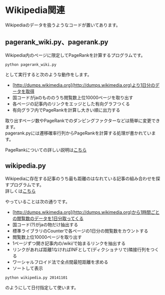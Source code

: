 Wikipedia関連
======================
Wikipediaのデータを扱うようなコードが置いてあります。  


pagerank_wiki.py、pagerank.py
----
Wikipedia内のページに限定してPageRankを計算するプログラムです。
```
python pagerank_wiki.py
```
として実行すると次のような動作をします。
* [http://dumps.wikimedia.org](http://dumps.wikimedia.org)より1日分のデータを取得  
* 国コードがjaのもののうち閲覧数上位10000ページを取り出す  
* 各ページの記事内のリンクをエッジとした有向グラフつくる  
* 有向グラフ内でPageRankを計算し大きい順に出力する  

取り出すページ数やPageRankでのダンピングファクターなどは簡単に変更できます。  
pagerank.pyには遷移確率行列からPageRankを計算する処理が書かれています。  

PageRankについての詳しい説明は[こちら](https://zaburo-ch.github.io/post/20150514_0/)

wikipedia.py
----
Wikipediaに存在する記事のうち最も距離のはなれている記事の組み合わせを探すプログラムです。  
詳しくは[こちら](https://zaburo-ch.github.io/post/20141017_0/)

やっていることは次の通りです。
* [http://dumps.wikimedia.org](http://dumps.wikimedia.org)から1時間ごとの閲覧数のデータを1日分取ってくる  
* 国コード(?)がjaの物だけ抽出する  
* 標準ライブラリのCounterで各ページの1日分の閲覧数をカウントする  
* 閲覧数上位10000ページを取り出す  
* 1ページずつ開き記事内の/wiki/で始まるリンクを抽出する  
* リンクがあれば距離1なければINFとして(ディクショナリで)隣接行列をつくる  
* ワーシャルフロイド法で全点間最短距離を求める  
* ソートして表示  
```
python wikipedia.py 20141101
```
のようにして日付指定して使います。  